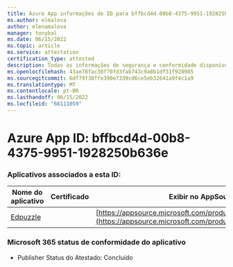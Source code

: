```yaml
---
title: Azure App informações de ID para bffbcd4d-00b8-4375-9951-1928250b636e
ms.author: elmalova
author: elenamalova
manager: tonybal
ms.date: 06/15/2022
ms.topic: article
ms.service: attestation
certification_type: attested
description: Todas as informações de segurança e conformidade disponíveis para bffbcd4d-00b8-4375-9951-1928250b636e.
ms.openlocfilehash: 43ae78fac30f70fd3fab743c9a8b1df31f928985
ms.sourcegitcommit: 6df79f38ffe390e7339cd6ce5eb32641a9f4c1a9
ms.translationtype: MT
ms.contentlocale: pt-BR
ms.lasthandoff: 06/15/2022
ms.locfileid: "66111059"
---
```

# <a name="azure-app-id-bffbcd4d-00b8-4375-9951-1928250b636e"></a>Azure App ID: bffbcd4d-00b8-4375-9951-1928250b636e


### <a name="apps-associated-with-this-id"></a>Aplicativos associados a esta ID:
| **Nome do aplicativo** | **Certificado** | **Exibir no AppSource** |
|--------------|---------------|-----------------------|
| [Edpuzzle](../forward/WA200003736.md) |  | [https://appsource.microsoft.com/product/office/WA200003736](https://appsource.microsoft.com/product/office/WA200003736) |

### <a name="microsoft-365-app-compliance-status"></a>Microsoft 365 status de conformidade do aplicativo
- Publisher Status do Atestado: Concluído
